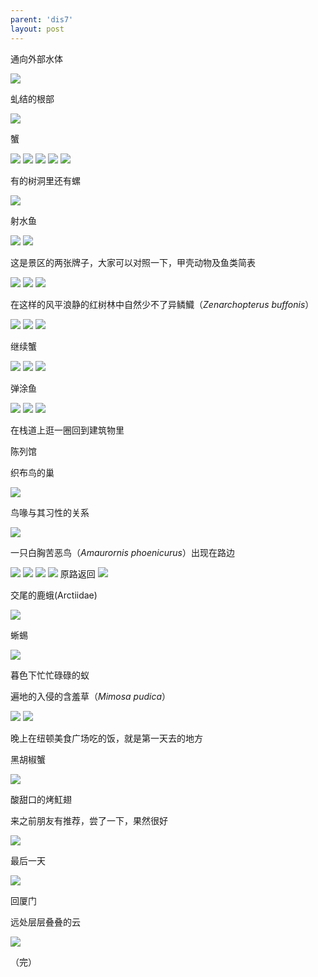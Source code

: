 ```yaml
---
parent: 'dis7'
layout: post
---
```

通向外部水体

<img class='disc' src='https://i.postimg.cc/sxg1J1Hm/642.jpg'>

虬结的根部

<img class='disc' src='https://i.postimg.cc/wM4M4HSp/643.jpg'>

蟹

<img class='disc' src='https://i.postimg.cc/59sX2qjR/644.jpg'>

<img class='disc' src='https://i.postimg.cc/MKXvMMQK/645.jpg'>

<img class='disc' src='https://i.postimg.cc/c4j6QxR7/646.jpg'>

<img class='disc' src='https://i.postimg.cc/2SZyGsGs/647.jpg'>

<img class='disc' src='https://i.postimg.cc/wBYvGwb7/648.jpg'>

有的树洞里还有螺

<img class='disc' src='https://i.postimg.cc/mDbrbt44/649.jpg'>

射水鱼

<img class='disc' src='https://i.postimg.cc/LskXKjrv/650.jpg'>

<img class='disc' src='https://i.postimg.cc/sXwg1sfh/651.jpg'>

这是景区的两张牌子，大家可以对照一下，甲壳动物及鱼类简表

<img class='disc' src='https://i.postimg.cc/vTK8LhV8/652.jpg'>

<img class='disc' src='https://i.postimg.cc/brrNtWdF/653.jpg'>

<img class='disc' src='https://i.postimg.cc/3Jyxrssk/654.jpg'>

在这样的风平浪静的红树林中自然少不了异鳞鱵（<i>Zenarchopterus buffonis</i>）

<img class='disc' src='https://i.postimg.cc/HWvLgYhG/655.jpg'>

<img class='disc' src='https://i.postimg.cc/yYwYDfKv/656.jpg'>

<img class='disc' src='https://i.postimg.cc/XYdNdw73/657.jpg'>

继续蟹

<img class='disc' src='https://i.postimg.cc/d0FsBLLC/658.jpg'>

<img class='disc' src='https://i.postimg.cc/HLtpPdyh/659.jpg'>

<img class='disc' src='https://i.postimg.cc/ZR7J4HjP/660.jpg'>

弹涂鱼

<img class='disc' src='https://i.postimg.cc/XJ7nRmK7/661.jpg'>

<img class='disc' src='https://i.postimg.cc/cCv0H35p/662.jpg'>

<img class='disc' src='https://i.postimg.cc/gk6GbvhR/663.jpg'>

在栈道上逛一圈回到建筑物里

陈列馆

织布鸟的巢

<img class='disc' src='https://i.postimg.cc/pVSPS0mR/664.jpg'>

鸟喙与其习性的关系

<img class='disc' src='https://i.postimg.cc/FzwmJKM7/665.jpg'>

一只白胸苦恶鸟（<i>Amaurornis phoenicurus</i>）出现在路边

<img class='disc' src='https://i.postimg.cc/cLRZr0XL/666.jpg'>

<img class='disc' src='https://i.postimg.cc/0yRPkbG4/667.jpg'>

<img class='disc' src='https://i.postimg.cc/tg9b6wMt/668.jpg'>


<img class='disc' src='https://i.postimg.cc/C11VPDYR/669.jpg'>
原路返回

<img class='disc' src='https://i.postimg.cc/brSf8hZ8/673.jpg'>

交尾的鹿蛾(Arctiidae)

<img class='disc' src='https://i.postimg.cc/0QB1LQ2c/671.jpg'>


蜥蜴

<img class='disc' src='https://i.postimg.cc/cJTSBTqq/670.jpg'>

暮色下忙忙碌碌的蚁


遍地的入侵的含羞草（<i>Mimosa pudica</i>）

<img class='disc' src='https://i.postimg.cc/T3JwBV80/676.jpg'>

<img class='disc' src='https://i.postimg.cc/xqrD14mm/672.jpg'>

晚上在纽顿美食广场吃的饭，就是第一天去的地方

黑胡椒蟹

<img class='disc' src='https://i.postimg.cc/SQnnjY8Q/674.jpg'>

酸甜口的烤魟翅

来之前朋友有推荐，尝了一下，果然很好

<img class='disc' src='https://i.postimg.cc/66FyZ6Lr/675.jpg'>

最后一天

<img class='disc' src='https://i.postimg.cc/zXW3Fm09/677.jpg'>


回厦门

远处层层叠叠的云

<img class='disc' src='https://i.postimg.cc/sgrxnnL1/678.jpg'>

（完）
